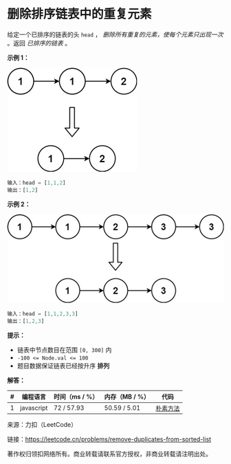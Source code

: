 # 删除排序链表中的重复元素

给定一个已排序的链表的头 `head` ， *删除所有重复的元素，使每个元素只出现一次* 。返回 *已排序的链表* 。

**示例 1：**

![示例1](./eg1.jpg)

``` javascript
输入：head = [1,1,2]
输出：[1,2]
```

**示例 2：**

![示例2](./eg2.jpg)

``` javascript
输入：head = [1,1,2,3,3]
输出：[1,2,3]
```

**提示：**

- 链表中节点数目在范围 `[0, 300]` 内
- `-100 <= Node.val <= 100`
- 题目数据保证链表已经按升序 **排列**

**解答：**

**#**|**编程语言**|**时间（ms / %）**|**内存（MB / %）**|**代码**
--|--|--|--|--
1|javascript|72 / 57.93|50.59 / 5.01|[朴素方法](./javascript/ac_v1.js)

来源：力扣（LeetCode）

链接：https://leetcode.cn/problems/remove-duplicates-from-sorted-list

著作权归领扣网络所有。商业转载请联系官方授权，非商业转载请注明出处。

